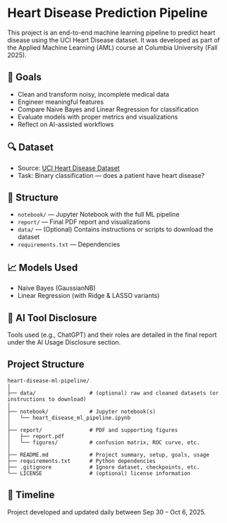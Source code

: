 # Heart Disease Prediction Pipeline

This project is an end-to-end machine learning pipeline to predict heart disease using the UCI Heart Disease dataset. It was developed as part of the Applied Machine Learning (AML) course at Columbia University (Fall 2025).

## 📌 Goals

- Clean and transform noisy, incomplete medical data
- Engineer meaningful features
- Compare Naive Bayes and Linear Regression for classification
- Evaluate models with proper metrics and visualizations
- Reflect on AI-assisted workflows

## 🔍 Dataset

- Source: [UCI Heart Disease Dataset](https://archive.ics.uci.edu/ml/datasets/heart+Disease)
- Task: Binary classification — does a patient have heart disease?

## 📁 Structure

- `notebook/` — Jupyter Notebook with the full ML pipeline
- `report/` — Final PDF report and visualizations
- `data/` — (Optional) Contains instructions or scripts to download the dataset
- `requirements.txt` — Dependencies

## 📈 Models Used

- Naive Bayes (GaussianNB)
- Linear Regression (with Ridge & LASSO variants)

## 🧠 AI Tool Disclosure

Tools used (e.g., ChatGPT) and their roles are detailed in the final report under the AI Usage Disclosure section.

## Project Structure

```
heart-disease-ml-pipeline/
│
├── data/                 # (optional) raw and cleaned datasets (or instructions to download)
│
├── notebook/             # Jupyter notebook(s)
│   └── heart_disease_ml_pipeline.ipynb
│
├── report/               # PDF and supporting figures
│   ├── report.pdf
│   └── figures/          # confusion matrix, ROC curve, etc.
│
├── README.md             # Project summary, setup, goals, usage
├── requirements.txt      # Python dependencies
├── .gitignore            # Ignore dataset, checkpoints, etc.
└── LICENSE               # (optional) license information
```

## 📅 Timeline

Project developed and updated daily between Sep 30 – Oct 6, 2025.
